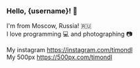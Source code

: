 ### Hello, {username}! 🙌

I'm from Moscow, Russia! 🇷🇺  
I love programming 💻 and photographing 📷  

My instagram https://instagram.com/timondl  
My 500px https://500px.com/timondl  
